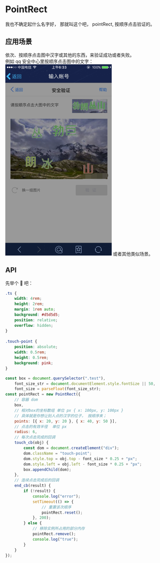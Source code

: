 # PointRect

我也不确定起什么名字好， 那就叫这个吧， pointRect, 按顺序点击验证的。

## 应用场景

依次、按顺序点击图中汉字或其他的东西，来验证成功或者失败。  
例如 qq 安全中心里按顺序点击图中的文字：  
![demoimg1](https://github.com/cmcesummer/public.js/blob/master/modules/PointRect/img/demoimg.png)
或者其他类似场景。

## API

先举个 🌰 吧：

```css
.ts {
    width: 4rem;
    height: 2rem;
    margin: 1rem auto;
    background: #d5d5d5;
    position: relative;
    overflow: hidden;
}

.touch-point {
    position: absolute;
    width: 0.5rem;
    height: 0.5rem;
    background: pink;
}
```

```js
const box = document.querySelector(".test"),
    font_size_str = document.documentElement.style.fontSize || 50,
    font_size = parseFloat(font_size_str);
const pointRect = new PointRect({
    // 容器 dom
    box,
    // 相对box的坐标数组 单位 px { x: 100px, y: 100px }
    // 具体就是你想让别人点的汉字的位子， 按顺序来；
    points: [{ x: 20, y: 20 }, { x: 40, y: 50 }],
    // 点击的有效半径  单位 px
    radius: 6,
    // 每次点击完成的回调
    touch_cb(obj) {
        const dom = document.createElement("div");
        dom.className = "touch-point";
        dom.style.top = obj.top - font_size * 0.25 + "px";
        dom.style.left = obj.left - font_size * 0.25 + "px";
        box.appendChild(dom);
    },
    // 连续点击完成后的回调
    end_cb(result) {
        if (!result) {
            console.log("error");
            setTimeout(() => {
                // 重置该次顺序
                pointRect.reset();
            }, 200);
        } else {
            // 移除实例所占用的部分内存
            pointRect.remove();
            console.log("true");
        }
    }
});
```
